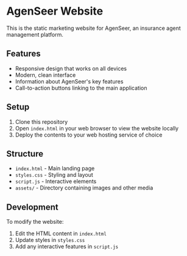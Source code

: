 # AgenSeer Website

This is the static marketing website for AgenSeer, an insurance agent management platform.

## Features

- Responsive design that works on all devices
- Modern, clean interface
- Information about AgenSeer's key features
- Call-to-action buttons linking to the main application

## Setup

1. Clone this repository
2. Open `index.html` in your web browser to view the website locally
3. Deploy the contents to your web hosting service of choice

## Structure

- `index.html` - Main landing page
- `styles.css` - Styling and layout
- `script.js` - Interactive elements
- `assets/` - Directory containing images and other media

## Development

To modify the website:
1. Edit the HTML content in `index.html`
2. Update styles in `styles.css`
3. Add any interactive features in `script.js` 